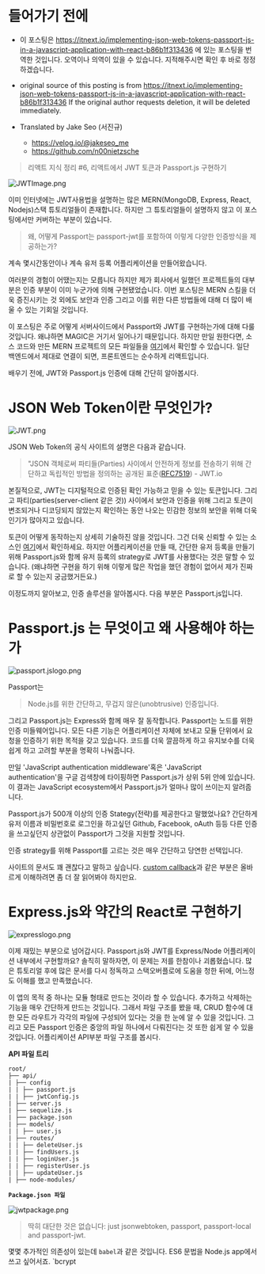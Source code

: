 # 들어가기 전에

- 이 포스팅은 https://itnext.io/implementing-json-web-tokens-passport-js-in-a-javascript-application-with-react-b86b1f313436 에 있는 포스팅을 번역한 것입니다. 오역이나 의역이 있을 수 있습니다. 지적해주시면 확인 후 바로 정정하겠습니다.

- original source of this posting is from https://itnext.io/implementing-json-web-tokens-passport-js-in-a-javascript-application-with-react-b86b1f313436 If the original author requests deletion, it will be deleted immediately.

- Translated by Jake Seo (서진규)

	- https://velog.io/@jakeseo_me
	- https://github.com/n00nietzsche
    
> 리액트 지식 정리 #6, 리액트에서 JWT 토큰과 Passport.js 구현하기

![JWTImage.png](https://images.velog.io/post-images/jakeseo_me/a6420250-6835-11e9-ae5a-876b6fa82653/JWTImage.png)

이미 인터넷에는 JWT사용법을 설명하는 많은 MERN(MongoDB, Express, React, Nodejs)스택 튜토리얼들이 존재합니다. 하지만 그 튜토리얼들이 설명하지 않고 이 포스팅에서만 커버하는 부분이 있습니다.

> 왜, 어떻게 Passport는 passport-jwt를 포함하여 이렇게 다양한 인증방식을 제공하는가?

계속 몇시간동안이나 계속 유저 등록 어플리케이션을 만들어왔습니다.

여러분의 경험이 어땠는지는 모릅니다 하지만 제가 회사에서 일했던 프로젝트들의 대부분은 인증 부분이 이미 누군가에 의해 구현됐었습니다. 이번 포스팅은 MERN 스킬을 더욱 증진시키는 것 외에도 보안과 인증 그리고 이를 위한 다른 방법들에 대해 더 많이 배울 수 있는 기회일 것입니다.

이 포스팅은 주로 어떻게 서버사이드에서 Passport와 JWT를 구현하는가에 대해 다룰 것입니다. 왜냐하면 MAGIC은 거기서 일어나기 때문입니다. 하지만 만일 원한다면, 소스 코드와 만든 MERN 프로젝트의 모든 파일들을 [여기](https://github.com/paigen11/mysql-registration-passport)에서 확인할 수 있습니다. 일단 백엔드에서 제대로 연결이 되면, 프론트엔드는 순수하게 리액트입니다.

배우기 전에, JWT와 Passport.js 인증에 대해 간단히 알아봅시다.

# JSON Web Token이란 무엇인가?

![JWT.png](https://images.velog.io/post-images/jakeseo_me/a2b2af20-6837-11e9-8886-e9922fbbec14/JWT.png)

JSON Web Token의 공식 사이트의 설명은 다음과 같습니다.

> "JSON 객체로써 파티들(Parties) 사이에서 안전하게 정보를 전송하기 위해 간단하고 독립적인 방법을 정의하는 공개된 표준([RFC7519](https://tools.ietf.org/html/rfc7519)) - JWT.io

본질적으로, JWT는 디지털적으로 인증된 확인 가능하고 믿을 수 있는 토큰입니다. 그리고 파티(parties(server-client 같은 것)) 사이에서 보안과 인증을 위해 그리고 토큰이 변조되거나 디코딩되지 않았는지 확인하는 동안 나오는 민감한 정보의 보안을 위해 더욱 인기가 많아지고 있습니다. 

토큰이 어떻게 동작하는지 상세히 기술하진 않을 것입니다. 그건 더욱 신뢰할 수 있는 소스인 [여기](https://jwt.io/introduction/)에서 확인하세요. 하지만 어플리케이션을 만들 때, 간단한 유저 등록을 만들기 위해 Passport.js와 함께 유저 등록의 strategy로 JWT를 사용했다는 것은 말할 수 있습니다. (왜냐하면 구현을 하기 위해 이렇게 많은 작업을 했던 경험이 없어서 제가 진짜로 할 수 있는지 궁금했거든요.)

이정도까지 알아보고, 인증 솔루션을 알아봅시다. 다음 부분은 Passport.js입니다.

# Passport.js 는 무엇이고 왜 사용해야 하는가

![passport.jslogo.png](https://images.velog.io/post-images/jakeseo_me/0e11c3f0-6892-11e9-93a2-2dd137f4fb69/passport.jslogo.png)

Passport는

> Node.js를 위한 간단하고, 무겁지 않은(unobtrusive) 인증입니다.

그리고 Passport.js는 Express와 함께 매우 잘 동작합니다. Passport는 노드를 위한 인증 미들웨어입니다. 모든 다른 기능은 어플리케이션 자체에 보내고 모듈 단위에서 요청을 인증하기 위한 목적을 갖고 있습니다. 코드를 더욱 깔끔하게 하고 유지보수를 더욱 쉽게 하고 고려할 부분을 명확히 나눠줍니다.

만일 'JavaScript authentication middleware'혹은 'JavaScript authentication'을 구글 검색창에 타이핑하면 Passport.js가 상위 5위 안에 있습니다. 이 결과는 JavaScript ecosystem에서 Passport.js가 얼마나 많이 쓰이는지 알려줍니다.

Passport.js가 500개 이상의 인증 Stategy(전략)를 제공한다고 말했었나요? 간단하게 유저 이름과 비밀번호로 로그인을 하고싶던 Github, Facebook, oAuth 등등 다른 인증을 쓰고싶던지 상관없이 Passport가 그것을 지원할 것입니다.

인증 strategy를 위해 Passport를 고르는 것은 매우 간단하고 당연한 선택입니다.

사이트의 문서도 꽤 괜찮다고 말하고 싶습니다. [custom callback](http://www.passportjs.org/docs/authorize/)과 같은 부분은 올바르게 이해하려면 좀 더 잘 읽어봐야 하지만요. 

# Express.js와 약간의 React로 구현하기

![expresslogo.png](https://images.velog.io/post-images/jakeseo_me/2d2db710-6894-11e9-be67-81011364c788/expresslogo.png)

이제 재밌는 부분으로 넘어갑시다. Passport.js와 JWT를 Express/Node 어플리케이션 내부에서 구현할까요? 솔직히 말하자면, 이 문제는 저를 한참이나 괴롭혔습니다. 많은 튜토리얼 후에 많은 문서를 다시 정독하고 스택오버플로에 도움을 청한 뒤에, 어느정도 이해를 했고 만족했습니다.

이 앱의 목적 중 하나는 모듈 형태로 만드는 것이라 할 수 있습니다. 추가하고 삭제하는 기능을 매우 간단하게 만드는 것입니다. 그래서 파일 구조를 봤을 때, CRUD 함수에 대한 모든 라우트가 각각의 파일에 구성되어 있다는 것을 한 눈에 알 수 있을 것입니다. 그리고 모든 Passport 인증은 중앙의 파일 하나에서 다뤄진다는 것 또한 쉽게 알 수 있을 것입니다. 어플리케이션 API부분 파일 구조를 봅시다.

**API 파일 트리**

```
root/
├── api/ 
| ├── config 
| | ├── passport.js 
| | ├── jwtConfig.js
| ├── server.js 
| ├── sequelize.js 
| ├── package.json
| ├── models/ 
| | ├── user.js
| ├── routes/ 
| | ├── deleteUser.js 
| | ├── findUsers.js 
| | ├── loginUser.js 
| | ├── registerUser.js
| | ├── updateUser.js
| ├── node-modules/
```

**`Package.json 파일`**


![jwtpackage.png](https://images.velog.io/post-images/jakeseo_me/65a6d940-6895-11e9-be67-81011364c788/jwtpackage.png)
> 딱히 대단한 것은 없습니다: just jsonwebtoken, passport, passport-local and passport-jwt.

몇몇 추가적인 의존성이 있는데 `babel`과 같은 것입니다. ES6 문법을 Node.js app에서 쓰고 싶어서죠. `bcrypt
